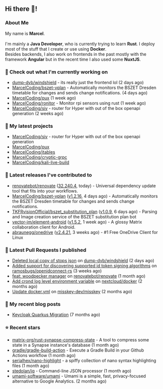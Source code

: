 ## Hi there 👋!




### About Me

My name is **Marcel**.
<br><br>
I'm mainly a **Java Developer**, who is currently trying to learn **Rust**. I deploy most of the stuff that I create or use using **Docker**.
<br>
Besides backends, I also work on frontends in the past mostly with the framework **Angular** but in the recent time I also used some **NuxtJS**. 



### 👷 Check out what I'm currently working on

- [dump-dvb/windshield](https://github.com/dump-dvb/windshield) - its really just the frontend lol (2 days ago)
- [MarcelCoding/bszet-vplan](https://github.com/MarcelCoding/bszet-vplan) - Automatically monitors the BSZET Dresden timetable for changes and sends change notifications.  (4 days ago)
- [MarcelCoding/pux](https://github.com/MarcelCoding/pux) (1 week ago)
- [MarcelCoding/ronitor](https://github.com/MarcelCoding/ronitor) - Monitor rpi sensors using rust (1 week ago)
- [MarcelCoding/siv](https://github.com/MarcelCoding/siv) - router for Hyper with out of the box openapi generation (2 weeks ago)

### 🌱 My latest projects

- [MarcelCoding/siv](https://github.com/MarcelCoding/siv) - router for Hyper with out of the box openapi generation
- [MarcelCoding/pux](https://github.com/MarcelCoding/pux)
- [MarcelCoding/itables](https://github.com/MarcelCoding/itables)
- [MarcelCoding/cryptic-grpc](https://github.com/MarcelCoding/cryptic-grpc)
- [MarcelCoding/kali-live-build](https://github.com/MarcelCoding/kali-live-build)

### 🔭 Latest releases I've contributed to

- [renovatebot/renovate](https://github.com/renovatebot/renovate) ([32.240.4](https://github.com/renovatebot/renovate/releases/tag/32.240.4), today) - Universal dependency update tool that fits into your workflows.
- [MarcelCoding/bszet-vplan](https://github.com/MarcelCoding/bszet-vplan) ([v1.2.16](https://github.com/MarcelCoding/bszet-vplan/releases/tag/v1.2.16), 4 days ago) - Automatically monitors the BSZET Dresden timetable for changes and sends change notifications. 
- [TKFRvisionOfficial/bszet_substitution_plan](https://github.com/TKFRvisionOfficial/bszet_substitution_plan) ([v1.0.9](https://github.com/TKFRvisionOfficial/bszet_substitution_plan/releases/tag/v1.0.9), 6 days ago) - Parsing and Image creation service of the BSZET substitution plan bot
- [vector-im/element-android](https://github.com/vector-im/element-android) ([v1.5.2](https://github.com/vector-im/element-android/releases/tag/v1.5.2), 1 week ago) - A glossy Matrix collaboration client for Android.
- [abraunegg/onedrive](https://github.com/abraunegg/onedrive) ([v2.4.21](https://github.com/abraunegg/onedrive/releases/tag/v2.4.21), 3 weeks ago) - #1 Free OneDrive Client for Linux

### 🔨 Latest Pull Requests I published

- [Deleted local copy of stops json](https://github.com/dump-dvb/windshield/pull/6) on [dump-dvb/windshield](https://github.com/dump-dvb/windshield) (2 days ago)
- [Added support for discovering supported id token signing algorithms](https://github.com/ramosbugs/openidconnect-rs/pull/87) on [ramosbugs/openidconnect-rs](https://github.com/ramosbugs/openidconnect-rs) (3 weeks ago)
- [feat: woodpecker manager](https://github.com/renovatebot/renovate/pull/17297) on [renovatebot/renovate](https://github.com/renovatebot/renovate) (1 month ago)
- [Add crond log level environment variable](https://github.com/nextcloud/docker/pull/1805) on [nextcloud/docker](https://github.com/nextcloud/docker) (2 months ago)
- [Update docker.yml](https://github.com/misskey-dev/misskey/pull/9046) on [misskey-dev/misskey](https://github.com/misskey-dev/misskey) (2 months ago)

### 📜 My recent blog posts

- [Keycloak Quarkus Migration](https://m4rc3l.de/blog/keycloak-quarkus-migration) (7 months ago)

### ⭐ Recent stars

- [matrix-org/rust-synapse-compress-state](https://github.com/matrix-org/rust-synapse-compress-state) - A tool to compress some state in a Synapse instance&#39;s database (1 month ago)
- [gradle/gradle-build-action](https://github.com/gradle/gradle-build-action) - Execute a Gradle Build in your Github Actions workflow (1 month ago)
- [serialhex/nano-highlight](https://github.com/serialhex/nano-highlight) - a spiffy collection of nano syntax highlighting files (1 month ago)
- [stedolan/jq](https://github.com/stedolan/jq) - Command-line JSON processor (1 month ago)
- [umami-software/umami](https://github.com/umami-software/umami) - Umami is a simple, fast, privacy-focused alternative to Google Analytics. (2 months ago)
